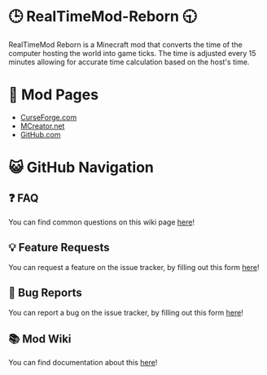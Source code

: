 # 🕒 RealTimeMod-Reborn 🕤
RealTimeMod Reborn is a Minecraft mod that converts the time of the computer hosting the world into game ticks. The time is adjusted every 15 minutes allowing for accurate time calculation based on the host's time.
# 📑 Mod Pages
- [CurseForge.com](https://www.curseforge.com/minecraft/mc-mods/real-time-mod)
- [MCreator.net](https://mcreator.net/modification/82144/real-time-mod)
- [GitHub.com](https://github.com/northwesttrees-gaming/RealTimeMod-Reborn)
# 😺 GitHub Navigation
## ❓ FAQ
You can find common questions on this wiki page [here](https://github.com/northwesttrees-gaming/RealTimeMod-Reborn/wiki/FAQ)!
## 💡 Feature Requests
You can request a feature on the issue tracker, by filling out this form [here]()!
## 🐞 Bug Reports
You can report a bug on the issue tracker, by filling out this form [here]()!
## 📚 Mod Wiki
You can find documentation about this [here](https://github.com/northwesttrees-gaming/RealTimeMod-Reborn/wiki)!
